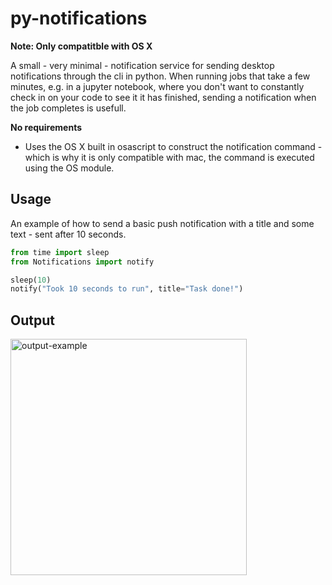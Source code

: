 # py-notifications

**Note: Only compatitble with OS X**

A small - very minimal - notification service for sending desktop notifications through the cli in python. 
When running jobs that take a few minutes, e.g. in a jupyter notebook, where you don't want to constantly check in on your code to see it it has finished, sending a notification when the job completes is usefull.

**No requirements**
- Uses the OS X built in osascript to construct the notification command - which is why it is only compatible with mac, the command is executed using the OS module.

## Usage 
An example of how to send a basic push notification with a title and some text - sent after 10 seconds.
  ```python
  from time import sleep
  from Notifications import notify

  sleep(10)
  notify("Took 10 seconds to run", title="Task done!")
  ```

## Output
<img width="378" alt="output-example" src="https://user-images.githubusercontent.com/72623007/164691363-ed6584bb-2645-4841-89e6-516891f5196f.png">
